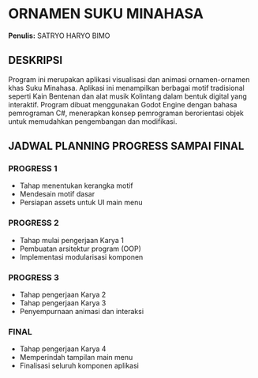 # ORNAMEN SUKU MINAHASA

**Penulis:** SATRYO HARYO BIMO

## DESKRIPSI
Program ini merupakan aplikasi visualisasi dan animasi ornamen-ornamen 
khas Suku Minahasa. Aplikasi ini menampilkan berbagai motif tradisional 
seperti Kain Bentenan dan alat musik Kolintang dalam bentuk digital 
yang interaktif. Program dibuat menggunakan Godot Engine dengan bahasa 
pemrograman C#, menerapkan konsep pemrograman berorientasi objek 
untuk memudahkan pengembangan dan modifikasi.

## JADWAL PLANNING PROGRESS SAMPAI FINAL

### PROGRESS 1
- Tahap menentukan kerangka motif
- Mendesain motif dasar
- Persiapan assets untuk UI main menu

### PROGRESS 2
- Tahap mulai pengerjaan Karya 1
- Pembuatan arsitektur program (OOP)
- Implementasi modularisasi komponen

### PROGRESS 3
- Tahap pengerjaan Karya 2
- Tahap pengerjaan Karya 3
- Penyempurnaan animasi dan interaksi

### FINAL
- Tahap pengerjaan Karya 4
- Memperindah tampilan main menu
- Finalisasi seluruh komponen aplikasi
